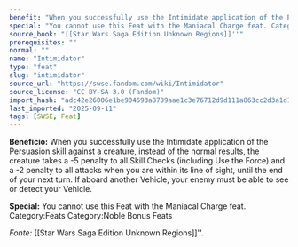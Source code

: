 ```yaml
---
benefit: "When you successfully use the Intimidate application of the Persuasion skill against a creature, instead of the normal results, the creature takes a -5 penalty to all Skill Checks (including Use the Force) and a -2 penalty to all attacks when you are within its line of sight, until the end of your next turn.  If aboard another Vehicle, your enemy must be able to see or detect your Vehicle."
special: "You cannot use this Feat with the Maniacal Charge feat. Category:Feats Category:Noble Bonus Feats"
source_book: "[[Star Wars Saga Edition Unknown Regions]]''"
prerequisites: ""
normal: ""
name: "Intimidator"
type: "feat"
slug: "intimidator"
source_url: "https://swse.fandom.com/wiki/Intimidator"
source_license: "CC BY-SA 3.0 (Fandom)"
import_hash: "adc42e26006e1be904693a8709aae1c3e76712d9d111a863cc2d3a1d133a9a0d"
last_imported: "2025-09-11"
tags: [SWSE, Feat]
---
```

**Beneficio:** When you successfully use the Intimidate application of the Persuasion skill against a creature, instead of the normal results, the creature takes a -5 penalty to all Skill Checks (including Use the Force) and a -2 penalty to all attacks when you are within its line of sight, until the end of your next turn.  If aboard another Vehicle, your enemy must be able to see or detect your Vehicle.

**Special:** You cannot use this Feat with the Maniacal Charge feat. Category:Feats Category:Noble Bonus Feats

*Fonte:* [[Star Wars Saga Edition Unknown Regions]]''.